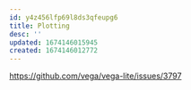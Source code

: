 ```yaml
---
id: y4z456lfp69l8ds3qfeupg6
title: Plotting
desc: ''
updated: 1674146015945
created: 1674146012772
---
```


https://github.com/vega/vega-lite/issues/3797
